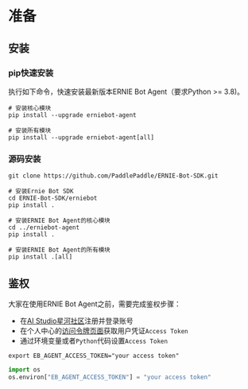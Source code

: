 # 准备

## 安装

### pip快速安装

执行如下命令，快速安装最新版本ERNIE Bot Agent（要求Python >= 3.8)。

```shell
# 安装核心模块
pip install --upgrade erniebot-agent

# 安装所有模块
pip install --upgrade erniebot-agent[all]
```

### 源码安装

```shell
git clone https://github.com/PaddlePaddle/ERNIE-Bot-SDK.git

# 安装Ernie Bot SDK
cd ERNIE-Bot-SDK/erniebot
pip install .

# 安装ERNIE Bot Agent的核心模块
cd ../erniebot-agent
pip install .

# 安装ERNIE Bot Agent的所有模块
pip install .[all]
```

## 鉴权

大家在使用ERNIE Bot Agent之前，需要完成鉴权步骤：

* 在[AI Studio星河社区](https://aistudio.baidu.com/index)注册并登录账号
* 在个人中心的[访问令牌页面](https://aistudio.baidu.com/index/accessToken)获取用户凭证`Access Token`
* 通过环境变量或者`Python`代码设置`Access Token`

```shell
export EB_AGENT_ACCESS_TOKEN="your access token"
```

```python
import os
os.environ["EB_AGENT_ACCESS_TOKEN"] = "your access token"
```